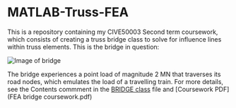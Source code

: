 # MATLAB-Truss-FEA
This is a repository containing my CIVE50003 Second term coursework, which consists of creating a truss bridge class to solve for influence lines within truss elements. This is the bridge in question:

![Image of bridge](https://github.com/majdyousof/MATLAB-Truss-FEA/assets/117210724/ca37ba1d-247e-4f9f-af74-074c1c05d2f5)

The bridge experiences a point load of magnitude 2 MN that traverses its road nodes, which emulates the load of a travelling train. For more details, see the Contents commment in the [BRIDGE class](BRIDGE.m) file and [Coursework PDF](FEA bridge coursework.pdf)
